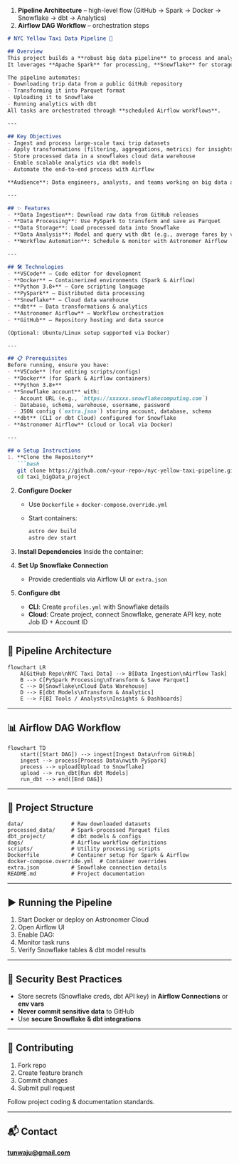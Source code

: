 
1. **Pipeline Architecture** – high-level flow (GitHub → Spark → Docker  → Snowflake → dbt → Analytics)
2. **Airflow DAG Workflow** – orchestration steps


````markdown
# NYC Yellow Taxi Data Pipeline 🚖

## Overview
This project builds a **robust big data pipeline** to process and analyze NYC Yellow Taxi Trip data.  
It leverages **Apache Spark** for processing, **Snowflake** for storage, **dbt** for data modeling, and **Astronomer Airflow** for orchestration.  

The pipeline automates:
- Downloading trip data from a public GitHub repository
- Transforming it into Parquet format
- Uploading it to Snowflake
- Running analytics with dbt  
All tasks are orchestrated through **scheduled Airflow workflows**.

---

## Key Objectives
- Ingest and process large-scale taxi trip datasets  
- Apply transformations (filtering, aggregations, metrics) for insights  
- Store processed data in a snowflakes cloud data warehouse  
- Enable scalable analytics via dbt models  
- Automate the end-to-end process with Airflow  

**Audience**: Data engineers, analysts, and teams working on big data and cloud-based analytics.  

---

## ✨ Features
- **Data Ingestion**: Download raw data from GitHub releases  
- **Data Processing**: Use PySpark to transform and save as Parquet  
- **Data Storage**: Load processed data into Snowflake  
- **Data Analysis**: Model and query with dbt (e.g., average fares by vendor)  
- **Workflow Automation**: Schedule & monitor with Astronomer Airflow  

---

## 🛠 Technologies
- **VSCode** – Code editor for development  
- **Docker** – Containerized environments (Spark & Airflow)  
- **Python 3.8+** – Core scripting language  
- **PySpark** – Distributed data processing  
- **Snowflake** – Cloud data warehouse  
- **dbt** – Data transformations & analytics  
- **Astronomer Airflow** – Workflow orchestration  
- **GitHub** – Repository hosting and data source  

(Optional: Ubuntu/Linux setup supported via Docker)

---

## 📋 Prerequisites
Before running, ensure you have:  
- **VSCode** (for editing scripts/configs)  
- **Docker** (for Spark & Airflow containers)  
- **Python 3.8+**  
- **Snowflake account** with:
  - Account URL (e.g., `https://xxxxxx.snowflakecomputing.com`)  
  - Database, schema, warehouse, username, password  
  - JSON config (`extra.json`) storing account, database, schema  
- **dbt** (CLI or dbt Cloud) configured for Snowflake  
- **Astronomer Airflow** (cloud or local via Docker)  

---

## ⚙️ Setup Instructions
1. **Clone the Repository**
   ```bash
   git clone https://github.com/<your-repo>/nyc-yellow-taxi-pipeline.git
   cd taxi_bigData_project
````

2. **Configure Docker**

   * Use `Dockerfile` + `docker-compose.override.yml`
   * Start containers:

     ```bash
     astro dev build
     astro dev start
     ```

3. **Install Dependencies**
   Inside the container:

  

4. **Set Up Snowflake Connection**

   * Provide credentials via Airflow UI or `extra.json`

5. **Configure dbt**

   * **CLI**: Create `profiles.yml` with Snowflake details
   * **Cloud**: Create project, connect Snowflake, generate API key, note Job ID + Account ID

---

## 🔄 Pipeline Architecture

```mermaid
flowchart LR
    A[GitHub Repo\nNYC Taxi Data] --> B[Data Ingestion\nAirflow Task]
    B --> C[PySpark Processing\nTransform & Save Parquet]
    C --> D[Snowflake\nCloud Data Warehouse]
    D --> E[dbt Models\nTransform & Analytics]
    E --> F[BI Tools / Analysts\nInsights & Dashboards]
```

---

## 📊 Airflow DAG Workflow

```mermaid
flowchart TD
    start([Start DAG]) --> ingest[Ingest Data\nfrom GitHub]
    ingest --> process[Process Data\nwith PySpark]
    process --> upload[Upload to Snowflake]
    upload --> run_dbt[Run dbt Models]
    run_dbt --> end([End DAG])
```

---

## 📂 Project Structure

```
data/               # Raw downloaded datasets
processed_data/     # Spark-processed Parquet files
dbt_project/        # dbt models & configs
dags/               # Airflow workflow definitions
scripts/            # Utility processing scripts
Dockerfile          # Container setup for Spark & Airflow
docker-compose.override.yml  # Container overrides
extra.json          # Snowflake connection details
README.md           # Project documentation
```

---

## ▶️ Running the Pipeline

1. Start Docker or deploy on Astronomer Cloud
2. Open Airflow UI
3. Enable DAG: 
4. Monitor task runs
5. Verify Snowflake tables & dbt model results

---

## 🔐 Security Best Practices

* Store secrets (Snowflake creds, dbt API key) in **Airflow Connections** or **env vars**
* **Never commit sensitive data** to GitHub
* Use **secure Snowflake & dbt integrations**

---

## 🤝 Contributing

1. Fork repo
2. Create feature branch
3. Commit changes
4. Submit pull request

Follow project coding & documentation standards.

---



## 📬 Contact
**tunwaju@gmail.com**

```

